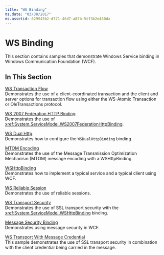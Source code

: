 ```yaml
---
title: "WS Binding"
ms.date: "03/30/2017"
ms.assetid: 629945b2-d771-46d7-a87b-5df3b2e460da
---
```

# WS Binding
This section contains samples that demonstrate Windows Service binding in Windows Communication Foundation (WCF).  
  
## In This Section  
 [WS Transaction Flow](../../../../docs/framework/wcf/samples/ws-transaction-flow.md)  
 Demonstrates the use of a client-coordinated transaction and the client and server options for transaction flow using either the WS-Atomic Transaction or OleTransactions protocol.  
  
 [WS 2007 Federation HTTP Binding](../../../../docs/framework/wcf/samples/ws-2007-federation-http-binding.md)  
 Demonstrates the use of <xref:System.ServiceModel.WS2007FederationHttpBinding>.  
  
 [WS Dual Http](../../../../docs/framework/wcf/samples/ws-dual-http.md)  
 Demonstrates how to configure the `WSDualHttpBinding` binding.  
  
 [MTOM Encoding](../../../../docs/framework/wcf/samples/mtom-encoding.md)  
 Demonstrates the use of the Message Transmission Optimization Mechanism (MTOM) message encoding with a WSHttpBinding.  
  
 [WSHttpBinding](../../../../docs/framework/wcf/samples/wshttpbinding.md)  
 Demonstrates how to implement a typical service and a typical client using WCF.  
  
 [WS Reliable Session](../../../../docs/framework/wcf/samples/ws-reliable-session.md)  
 Demonstrates the use of reliable sessions.  
  
 [WS Transport Security](../../../../docs/framework/wcf/samples/ws-transport-security.md)  
 Demonstrates the use of SSL transport security with the <xref:System.ServiceModel.WSHttpBinding> binding.  
  
 [Message Security Binding](../../../../docs/framework/wcf/samples/message-security-binding.md)  
 Demonstrates using message security in WCF.  
  
 [WS Transport With Message Credential](../../../../docs/framework/wcf/samples/ws-transport-with-message-credential.md)  
 This sample demonstrates the use of SSL transport security in combination with the client credential being carried in the message.
